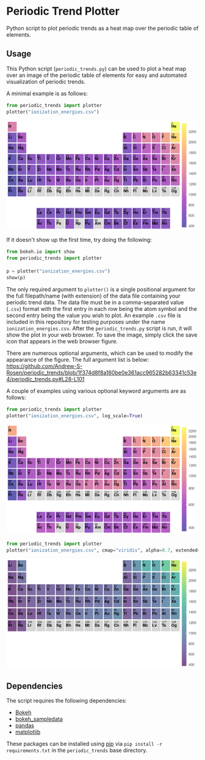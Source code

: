 # Periodic Trend Plotter

Python script to plot periodic trends as a heat map over the periodic table of elements.

## Usage

This Python script (`periodic_trends.py`) can be used to plot a heat map over an image of the periodic table of elements for easy and automated visualization of periodic trends.

A minimal example is as follows:

```python
from periodic_trends import plotter
plotter("ionization_energies.csv")
```

![plot1](example_images/plot1.png)

If it doesn't show up the first time, try doing the following:

```python
from bokeh.io import show
from periodic_trends import plotter

p = plotter("ionization_energies.csv")
show(p)
```

The only required argument to `plotter()` is a single positional argument for the full filepath/name (with extension) of the data file containing your periodic trend data. The data file must be in a comma-separated value (`.csv`) format with the first entry in each row being the atom symbol and the second entry being the value you wish to plot. An example `.csv` file is included in this repository for testing purposes under the name `ionization_energies.csv`. After the `periodic_trends.py` script is run, it will show the plot in your web browser. To save the image, simply click the save icon that appears in the web browser figure.

There are numerous optional arguments, which can be used to modify the appearance of the figure. The full argument list is below:
https://github.com/Andrew-S-Rosen/periodic_trends/blob/1f374d8f8a160be0e361acc965282b63341c53e4/periodic_trends.py#L28-L101

A couple of examples using various optional keyword arguments are as follows:

```python
from periodic_trends import plotter
plotter("ionization_energies.csv", log_scale=True)
```

![plot2](example_images/plot2.png)

```python
from periodic_trends import plotter
plotter("ionization_energies.csv", cmap="viridis", alpha=0.7, extended=False, periods_remove=[1])
```

![plot3](example_images/plot3.png)

## Dependencies

The script requires the following dependencies:

- [Bokeh](http://bokeh.pydata.org/en/latest/)
- [bokeh_sampledata](https://pypi.org/project/bokeh-sampledata)
- [pandas](http://pandas.pydata.org/)
- [matplotlib](http://matplotlib.org/)

These packages can be installed using [pip](https://pip.pypa.io/en/stable/) via `pip install -r requirements.txt` in the `periodic_trends` base directory.
